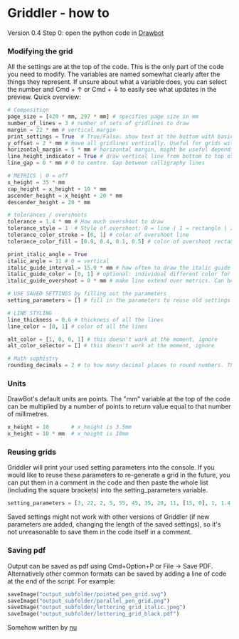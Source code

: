 # Griddler - how to

Version 0.4
Step 0: open the python code in [Drawbot](https://www.drawbot.com/)

### Modifying the grid
All the settings are at the top of the code. This is the only part of the code you need to modify. The variables are named somewhat clearly after the things they represent.
If unsure about what a variable does, you can select the number and  Cmd + ↑  or  Cmd + ↓  to easily see what updates in the preview.
Quick overview:
```Python
# Composition
page_size = [420 * mm, 297 * mm] # specifies page size in mm
number_of_lines = 3 # number of sets of gridlines to draw
margin = 22 * mm # vertical margin
print_settings = True  # True/False: show text at the bottom with basic metrics info
y_offset = 2 * mm # move all gridlines vertically. Useful for grids without a descender
horizontal_margin = 5 * mm # horizontal margin, might be useful depending on printer
line_height_indicator = True # draw vertical line from bottom to top of the set of gridlines
line_gap = 0 * mm # 0 to centre. Gap between calligraphy lines

# METRICS | 0 = off
x_height = 35 * mm
cap_height = x_height + 10 * mm
ascender_height = x_height + 20 * mm
descender_height = 20 * mm

# tolerances / overshoots
tolerance = 1.4 * mm # How much overshoot to draw
tolerance_style = 1  # Style of overshoot: 0 = line | 1 = rectangle | 2 = both
tolerance_color_stroke = [0, 1] # color of overshoot line
tolerance_color_fill = [0.9, 0.4, 0.1, 0.5] # color of overshoot rectangle

print_italic_angle = True
italic_angle = 11 # 0 = vertical
italic_guide_interval = 15.0 * mm # how often to draw the italic guide
italic_guide_color = [0, 1] # optional: individual different color for italic guide
italic_guide_overshoot = 0 * mm # make line extend over metrics. Can be practical when drawing to align ruler to the italic guide

# USE SAVED SETTINGS by filling out the parameters
setting_parameters = [] # fill in the parameters to reuse old settings

# LINE STYLING
line_thickness = 0.6 # thickness of all the lines
line_color = [0, 1] # color of all the lines

alt_color = [1, 0, 0, 1] # this doesn't work at the moment, ignore
alt_color_selector = [] # this doesn't work at the moment, ignore

# Math sophistry
rounding_decimals = 2 # to how many decimal places to round numbers. This comes to play mainly in what is displayed at the bottom of the sheet.
```

### Units
DrawBot's default units are points. The "mm" variable at the top of the code can be multiplied by a number of points to return value equal to that number of millimetres. 
```Python
x_height = 10       # x_height is 3.5mm
x_height = 10 * mm  # x_height is 10mm
```

### Reusing grids
Griddler will print your used setting parameters into the console. If you would like to reuse these parameters to re-generate a grid in the future, you can put them in a comment in the code and then paste the whole list (including the square brackets) into the setting_parameters variable.
```Python
setting_parameters = [3, 22, 2, 5, 55, 45, 35, 20, 11, [15, 0], 1, 1.4, 1, [[0, 1], [0.9, 0.4, 0.1, 0.5]], [420, 297]]
```
Saved settings might not work with other versions of Griddler (if new parameters are added, changing the length of the saved settings), so it's not unreasonable to save them in the code itself in a comment.

### Saving pdf
Output can be saved as pdf using Cmd+Option+P or File → Save PDF. Alternatively other common formats can be saved by adding a line of code at the end of the script. For example:
```Python
saveImage("output_subfolder/pointed_pen_grid.svg")
saveImage("output_subfolder/parallel_pen_grid.png")
saveImage("output_subfolder/lettering_grid_italic.jpeg")
saveImage("output_subfolder/lettering_grid_black.pdf")
```

Somehow written by [nu](https://letters.nu/)
